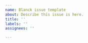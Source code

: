 ```yaml
---
name: Blanck issue template
about: Describe this issue is here.
title: ''
labels: ''
assignees: ''

---
```



